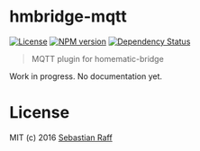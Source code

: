 # hmbridge-mqtt

[![License][mit-badge]][mit-url]
[![NPM version](https://badge.fury.io/js/hmbridge-mqtt.svg)](http://badge.fury.io/js/hmbridge-mqtt)
[![Dependency Status](https://img.shields.io/gemnasium/hobbyquaker/homematic-bridge-mqtt.svg?maxAge=2592000)](https://gemnasium.com/github.com/hobbyquaker/homematic-bridge-mqtt)

> MQTT plugin for homematic-bridge

Work in progress. No documentation yet.

# License

MIT (c) 2016 [Sebastian Raff](https://github.com/hobbyquaker)

[mit-badge]: https://img.shields.io/badge/License-MIT-blue.svg?style=flat
[mit-url]: LICENSE

